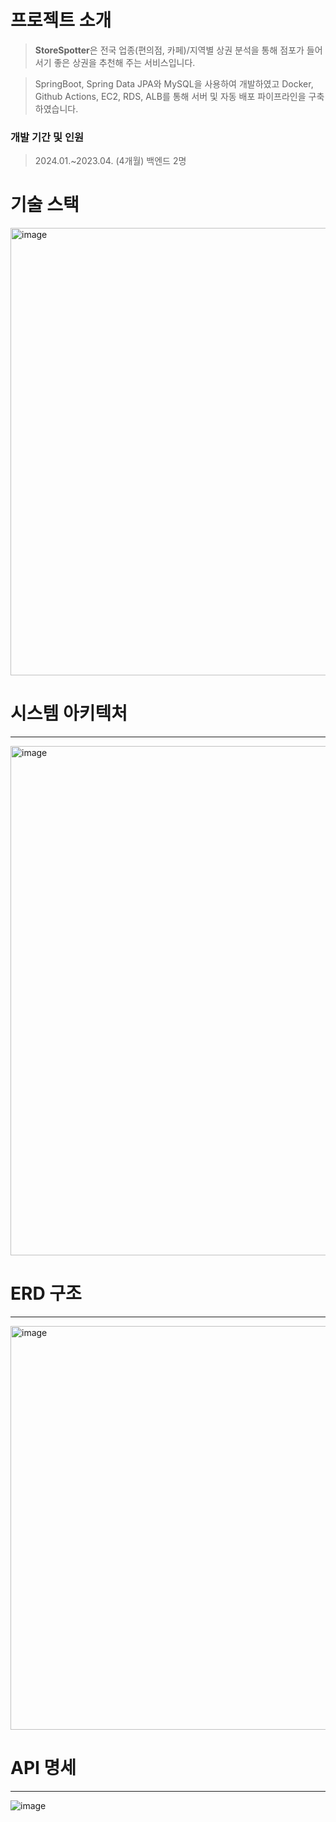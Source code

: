 # 프로젝트 소개



> **StoreSpotter**은
> 전국 업종(편의점, 카페)/지역별 상권 분석을 통해 점포가 들어서기 좋은 상권을 추천해 주는 서비스입니다.

> SpringBoot, Spring Data JPA와 MySQL을 사용하여 개발하였고
> Docker, Github Actions, EC2, RDS, ALB를 통해 서버 및 자동 배포 파이프라인을 구축하였습니다.
> 

### **개발 기간 및 인원**

> 2024.01.~2023.04. (4개월)
백엔드 2명
 

# 기술 스택


<img width="716" alt="image" src="https://github.com/joojoojo/StoreSpotter-JPA-/assets/112065769/56184b82-3312-4b70-9dba-9bbd653cc8f8">

# 시스템 아키텍처

---

<img width="815" alt="image" src="https://github.com/joojoojo/StoreSpotter-JPA-/assets/112065769/d765b5d5-f857-4168-9b09-b736e559994b">

# ERD 구조

---

<img width="646" alt="image" src="https://github.com/joojoojo/StoreSpotter-JPA-/assets/112065769/049308ae-3f81-4319-99e5-4727086838cb">

# API 명세

---

![image](https://github.com/joojoojo/StoreSpotter-JPA-/assets/112065769/171a2084-83ea-488d-8137-8083eb5571a1)
